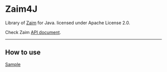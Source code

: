 # Zaim4J

Library of [Zaim](https://zaim.net/) for Java. licensed under Apache License 2.0.

Check Zaim [API document](https://dev.zaim.net/).

---

## How to use

[Sample](https://github.com/vvakame/zaim4j/blob/master/src/test/java/net/vvakame/zaim4j/sample/HowToUse.java)
